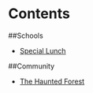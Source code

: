 # Contents
##Schools
* [Special Lunch](special_lunch.md)

##Community
* [The Haunted Forest](thehauntedforest.md)

